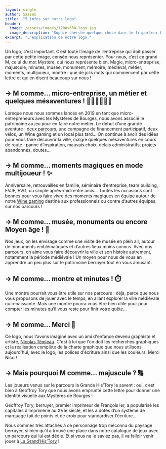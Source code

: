 ```yaml
---
layout: single
author: Sassou
title:  "5 infos sur notre logo"
header:
  image: /assets/images/1200x630-logo.jpg
  image_description: "Sophie cherche quelque chose dans le triporteur LMDB de Clément"
excerpt: "L'explication de notre logo."
---
```


Un logo, c’est important. C’est toute l’image de l’entreprise qui doit passer par cette petite image, censée nous représenter. Pour nous, c’est ce grand M, celui du mot Mystère, qui nous représente bien. Magie, micro-entreprise, majuscule, minutes, musée, monument, mémoire, médiéval, métier, moments, multijoueur, montre : que de jolis mots qui commencent par cette lettre et qui en disent beaucoup sur nous !

## → M comme… micro-entreprise, un métier et quelques mésaventures ! 👩🏻‍💻🧑🏻‍💻

Lorsque nous nous sommes lancés en 2019 en tant que micro-entrepreneurs avec les Mystères de Bourges, nous avons associé le patrimoine au jeu pour en faire notre métier. Le début d’une grande aventure : [deux parcours](https://www.lesmysteresdebourges.fr/parcours), une campagne de financement participatif, deux vélos, un Wine gaming et un local plus tard… On continue à avoir des idées pour vous faire découvrir la ville, malgré quelques mésaventures en cours de route : panne d’inspiration, mauvais choix, délais administratifs, projets abandonnés, doutes…

## → M comme… moments magiques en mode multijoueur ! ✨

Anniversaire, retrouvailles en famille, séminaire d’entreprise, team building, EVJF, EVG, ou simple après-midi entre amis… Toutes les occasions sont bonnes pour vous faire vivre des moments magiques en équipe autour de notre [Wine gaming](https://www.lesmysteresdebourges.fr/wine-gaming) destiné aux professionnels ou contre d’autres équipes, sur nos parcours !

## → M comme… musée, monuments ou encore Moyen âge  ! 🏰

Nos jeux, on les envisage comme une visite de musée en plein air, autour de monuments emblématiques et d’autres lieux moins connus. Avec nos parcours, on aime vous faire découvrir la ville et son histoire autrement, notamment la période médiévale ! Un moyen pour nous de vous en apprendre un peu plus sur le patrimoine berruyer tout en vous amusant.

## → M comme… montre et minutes ! ⏱️

Une montre pourrait vous être utile sur nos parcours : déjà, parce que nous vous proposons de jouer avec le temps, en allant explorer la ville médiévale ou renaissante. Mais une montre pourra vous être bien utile pour pour compter les minutes qu’il vous reste pour finir votre quête…

## → M comme… Merci 🙏

Ce logo, nous l'avons imaginé avec un ami d'enfance devenu graphiste et artiste, [Nicolas Témieau](https://www.nicolastemieau.com). C'est à lui que l'on doit les recherches graphiques et la réalisation complète de la charte graphique que nous utilisons aujourd'hui, avec le logo, les polices d'écriture ainsi que les couleurs. Merci Nico !

## → Mais pourquoi M comme… majuscule ? 🔠

Les joueurs venus sur le parcours la Grande His’Tory le savent : oui, c’est bien à Geoffroy Tory que nous avons emprunté cette lettre pour donner une identité visuelle aux Mystères de Bourges !

Geoffroy Tory, berruyer, premier imprimeur de François Ier, a popularisé les capitales d’imprimerie au XVIe siècle, et les a dotés d’un système de marquage fait de points et de croix pour standardiser l'écriture…

Nous sommes très attachés à ce personnage trop méconnu du paysage berruyer, si bien qu’il a trouvé une place dans notre catalogue de jeux avec un parcours qui lui est dédié. Et si vous ne le saviez pas, il va falloir venir jouer à [La Grand’His’Tory](https://www.lesmysteresdebourges.fr/parcours/la-grande-history) !
